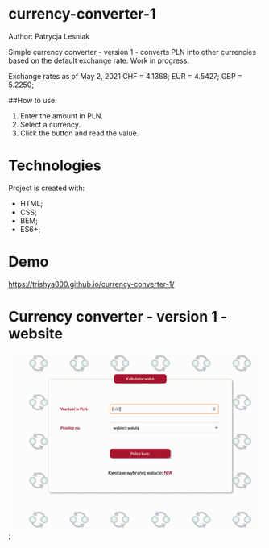 # currency-converter-1 
Author: Patrycja Lesniak

Simple currency converter - version 1 - converts PLN into other currencies based on the default exchange rate. 
Work in progress.

Exchange rates as of May 2, 2021
CHF = 4.1368;
EUR = 4.5427;
GBP = 5.2250;


##How to use:
1. Enter the amount in PLN.
2. Select a currency.
3. Click the button and read the value.

# Technologies
Project is created with:
* HTML;
* CSS;
* BEM;
* ES6+;
# Demo
https://trishya800.github.io/currency-converter-1/
# Currency converter - version 1 - website
<img src="images/currency-converter-1.gif" alt="Currency Converter - version 1 - how to use">;

